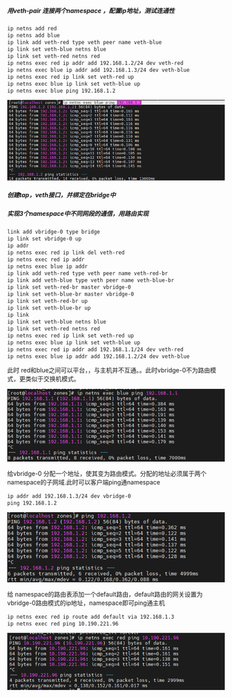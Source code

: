 ##### 用veth-pair 连接两个namespace ，配置ip地址，测试连通性

```shell
ip netns add red
ip netns add blue
ip link add veth-red type veth peer name veth-blue
ip link set veth-blue netns blue
ip link set veth-red netns red
ip netns exec red ip addr add 192.168.1.2/24 dev veth-red
ip netns exec blue ip addr add 192.168.1.3/24 dev veth-blue
ip netns exec red ip link set veth-red up
ip netns exec blue ip link set veth-blue up
ip netns exec blue ping 192.168.1.2
```

![image-20220803163909546](02虚拟网络作业.assets/image-20220803163909546.png) 

##### 创建tap，veth接口，并绑定在bridge中





##### 实现3个namespace中不同网段的通信，用路由实现

```shell
link add vbridge-0 type bridge
ip link set vbridge-0 up
ip addr
ip netns exec red ip link del veth-red
ip netns exec red ip addr
ip netns exec blue ip addr
ip link add veth-red type veth peer name veth-red-br
ip link add veth-blue type veth peer name veth-blue-br
ip link set veth-red-br master vbridge-0
ip link set veth-blue-br master vbridge-0
ip link set veth-red-br up
ip link set veth-blue-br up
ip link
ip link set veth-blue netns blue
ip link set veth-red netns red
ip netns exec red ip link set veth-red up
ip netns exec blue ip link set veth-blue up
ip netns exec red ip addr add 192.168.1.1/24 dev veth-red
ip netns exec blue ip addr add 192.168.1.2/24 dev veth-blue
```

此时 red和blue之间可以平台，，与主机并不互通。。此时vbridge-0不为路由模式，更类似于交换机模式。

![image-20220803165810153](02虚拟网络作业.assets/image-20220803165810153.png) 

给vbridge-0 分配一个地址，使其变为路由模式。分配的地址必须属于两个namespace的子网域.此时可以客户端ping通namespace

```shell
ip addr add 192.168.1.3/24 dev vbridge-0
ping 192.168.1.2
```

![image-20220803170157646](02虚拟网络作业.assets/image-20220803170157646.png) 

给 namespace的路由表添加一个default路由，default路由的网关设置为vbridge-0路由模式的ip地址，namespace即可ping通主机

```shell
ip netns exec red ip route add default via 192.168.1.3
ip netns exec red ping 10.190.221.96
```

![image-20220803170600891](02虚拟网络作业.assets/image-20220803170600891.png) 